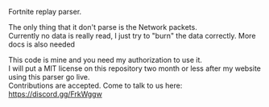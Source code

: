 Fortnite replay parser.

The only thing that it don't parse is the Network packets.  
Currently no data is really read, I just try to "burn" the data correctly.
More docs is also needed

This code is mine and you need my authorization to use it.  
I will put a MIT license on this repository two month or less after my website using this parser go live.  
Contributions are accepted. 
Come to talk to us here:
https://discord.gg/FrkWggw
